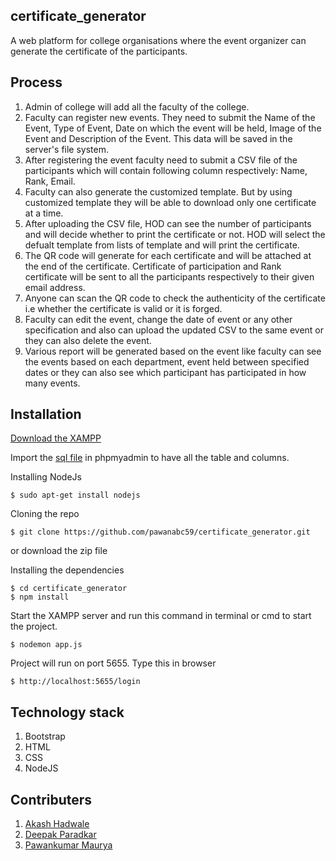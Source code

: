 ## certificate_generator
A web platform for college organisations where the event organizer can generate the certificate of the participants.

## Process
1. Admin of college will add all the faculty of the college.
2. Faculty can register new events. They need to submit the Name of the Event, Type of Event, Date on which the event will be held, Image of the Event and Description of the Event. This data will be saved in the server's file system.
3. After registering the event faculty need to submit a CSV file of the participants which will contain following column respectively: Name, Rank, Email.
4. Faculty can also generate the customized template. But by using customized template they will be able to download only one certificate at a time.
5. After uploading the CSV file, HOD can see the number of participants and will decide whether to print the certificate or not. HOD will select the defualt template from lists of template and will print the certificate.
6. The QR code will generate for each certificate and will be attached at the end of the certificate. Certificate of participation and Rank certificate will be sent to all the participants respectively to their given email address.
7. Anyone can scan the QR code to check the authenticity of the certificate i.e whether the certificate is valid or it is forged.
8. Faculty can edit the event, change the date of event or any other specification and also can upload the updated CSV to the same event or they can also delete the event.
9. Various report will be generated based on the event like faculty can see the events based on each department, event held between specified dates or they can also see which participant has participated in how many events.

## Installation
[Download the XAMPP](https://www.apachefriends.org/download.html)

Import the [sql file](https://github.com/pawanabc59/certificate_generator/blob/master/configuration/certificate_generator.sql) in phpmyadmin to have all the table and columns.

Installing NodeJs
```
$ sudo apt-get install nodejs
```

Cloning the repo
```
$ git clone https://github.com/pawanabc59/certificate_generator.git
```
or download the zip file

Installing the dependencies
```
$ cd certificate_generator
$ npm install
```

Start the XAMPP server and run this command in terminal or cmd to start the project.
```
$ nodemon app.js
```

Project will run on port 5655. Type this in browser
```
$ http://localhost:5655/login
```

## Technology stack
1.  Bootstrap
2.  HTML
3.  CSS
4.  NodeJS

## Contributers
1.  <a href="https://github.com/akki3737">Akash Hadwale</a>
2.  <a href="https://github.com/deepak1199">Deepak Paradkar</a>
3.  <a href="https://github.com/pawanabc59" >Pawankumar Maurya</a>
